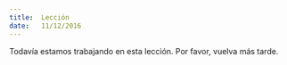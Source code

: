 ```yaml
---
title:  Lección
date:   11/12/2016
---
```


Todavía estamos trabajando en esta lección. Por favor, vuelva más tarde.
